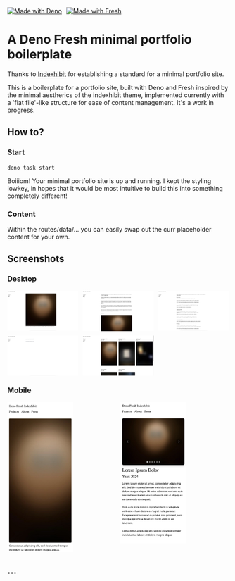 <div style="display: flex; align-items: center; gap: 10px;">
  <a href="https://deno.com">
    <img src="https://img.shields.io/badge/deno-4f8b8b?style=flat&logo=deno&logoColor=white" alt="Made with Deno" width="100">
  </a>
  <a href="https://fresh.deno.dev">
    <img src="https://img.shields.io/badge/fresh-00bcd4?style=flat&logo=fresh&logoColor=white" alt="Made with Fresh" width="100">
  </a>
</div>

# A Deno Fresh minimal portfolio boilerplate
Thanks to [Indexhibit](https://indexhibit.org/) for establishing a standard for a minimal portfolio site.

This is a boilerplate for a portfolio site, built with Deno and Fresh inspired by the minimal aestherics of the indexhibit theme, implemented currently with a 'flat file'-like structure for ease of content management. It's a work in progress.

## How to?

### Start

```
deno task start
```

Boiiiom! Your minimal portfolio site is up and running. I kept the styling lowkey, in hopes that it would be most intuitive to build this into something completely different!

### Content
Within the routes/data/... you can easily swap out the curr placeholder content for your own. 

## Screenshots

### Desktop

<div style="display: grid; grid-template-columns: repeat(3, 1fr); gap: 10px;">
  <img src="static/readme-images/desktop-index.jpeg" alt="Desktop Index" width="200">
  <img src="static/readme-images/desktop-about.jpeg" alt="Desktop About" width="200">
  <img src="static/readme-images/desktop-cv.jpeg" alt="Desktop CV" width="200">
  <img src="static/readme-images/desktop-press.jpeg" alt="Desktop Press" width="200">
  <img src="static/readme-images/desktop-projects.jpeg" alt="Desktop Projects" width="200">
</div>

### Mobile

<div style="display: grid; grid-template-columns: repeat(2, 1fr); gap: 10px;">
  <img src="static/readme-images/mobile-index.jpeg" alt="Mobile Index" width="150">
  <img src="static/readme-images/mobile-single-project.jpeg" alt="Mobile Single Project" width="150">
</div>

## ...


